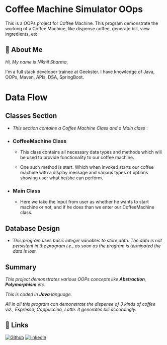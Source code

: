 
# Coffee Machine Simulator OOps


This is a OOPs project for Coffee Machine.
This program demonstrate the working of a Coffee Machine, like dispense coffee, generate bill, view ingredients, etc.

## 🚀 About Me
*Hi, My name is Nikhil Sharma*,

I'm a full stack developer trainee at Geekster. I have knowledge of Java, OOPs, Maven, APIs, DSA, SpringBoot.


# Data Flow

## Classes Section
-   *This section contains a Coffee Machine Class and a Main class* :

* ### CoffeeMachine Class
    - This class contains all necessary data types and methods which will be used to provide functionality to our coffee machine. 

    - One such method is start. Which when invoked starts our coffee machine with a display message and various types of options showing user what he/she can perform.


* ### Main Class
    - Here we take the input from user as whether he wants to start machine or not, and if he does than we enter our CoffeeMachine class.

## Database Design
- *This program uses basic integer variables to store data. The data is not persistent in the program i.e., as soon as the program is terminated the data is lost.*

## Summary

*This project demonstrates various OOPs concepts like **Abstraction**, **Polymorphism** etc*.

*This is coded in **Java** language.*

*All in all this program can demonstrate the dispense of 3 kinds of coffee viz., Espresso, Cappuccino, Latte. It generates bill accordingly.*

## 🔗 Links
[![Github](https://img.shields.io/badge/Github-000?style=for-the-badge&logo=ko-fi&logoColor=white)](https://github.com/Nikhil-Sharma-CS)
[![linkedin](https://img.shields.io/badge/linkedin-0A66C2?style=for-the-badge&logo=linkedin&logoColor=white)](https://www.linkedin.com/in/nikhil-sharma-cse)



